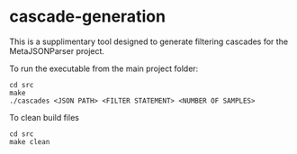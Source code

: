 # cascade-generation

This is a supplimentary tool designed to generate filtering cascades for the MetaJSONParser project.

To run the executable from the main project folder:

```
cd src
make
./cascades <JSON PATH> <FILTER STATEMENT> <NUMBER OF SAMPLES>
```

To clean build files

```
cd src
make clean
```
